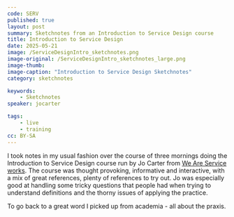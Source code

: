 ```yaml
---
code: SERV
published: true
layout: post
summary: Sketchnotes from an Introduction to Service Design course
title: Introduction to Service Design
date: 2025-05-21
image: /ServiceDesignIntro_sketchnotes.png
image-original: /ServiceDesignIntro_sketchnotes_large.png
image-thumb: 
image-caption: "Introduction to Service Design Sketchnotes"
category: sketchnotes

keywords:
    - Sketchnotes
speaker: jocarter

tags:
    - live
    - training
cc: BY-SA
---
```


I took notes in my usual fashion over the course of three mornings doing the Introduction to Service Design course run by Jo Carter from [We Are Service works][We]. The course was thought provoking, informative and interactive, with a mix of great references, plenty of references to try out. Jo was especially good at handling some tricky questions that people had when trying to understand definitions and the thorny issues of applying the practice.

To go back to a great word I picked up from academia - all about the praxis.

[We]: https://www.weareserviceworks.com